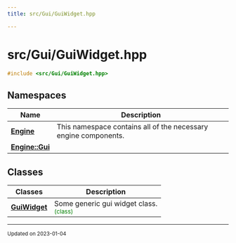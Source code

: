 ```yaml
---
title: src/Gui/GuiWidget.hpp

---
```


# src/Gui/GuiWidget.hpp




```cpp
#include <src/Gui/GuiWidget.hpp>
```

## Namespaces

| Name           | Description    |
| -------------- | -------------- |
| **[Engine](/namespaces/namespaceEngine.md)** | This namespace contains all of the necessary engine components.  |
| **[Engine::Gui](/namespaces/namespaceEngine_1_1Gui.md)** |  |

## Classes

| Classes        | Description    |
| -------------- | -------------- |
| **[GuiWidget](/classes/classEngine_1_1Gui_1_1GuiWidget.md)** | Some generic gui widget class. <br> <sup><span style="color:green">(class)</span></sup> |






-------------------------------

<sub>Updated on 2023-01-04</sub>
